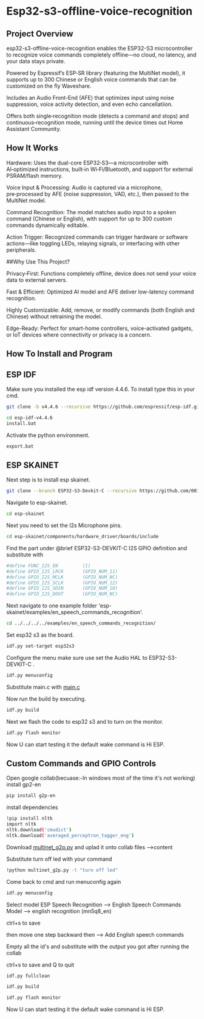 # Esp32-s3-offline-voice-recognition
## Project Overview

esp32-s3-offline-voice-recognition enables the ESP32-S3 microcontroller to recognize voice commands completely offline—no cloud, no latency, and your data stays private.

Powered by Espressif’s ESP‑SR library (featuring the MultiNet model), it supports up to 300 Chinese or English voice commands that can be customized on the fly 
Waveshare.

Includes an Audio Front-End (AFE) that optimizes input using noise suppression, voice activity detection, and even echo cancellatiion.

Offers both single‑recognition mode (detects a command and stops) and continuous‑recognition mode, running until the device times out 
Home Assistant Community.

## How It Works

Hardware: Uses the dual-core ESP32‑S3—a microcontroller with AI‑optimized instructions, built‑in Wi‑Fi/Bluetooth, and support for external PSRAM/flash memory.

Voice Input & Processing: Audio is captured via a microphone, pre‑processed by AFE (noise suppression, VAD, etc.), then passed to the MultiNet model.

Command Recognition: The model matches audio input to a spoken command (Chinese or English), with support for up to 300 custom commands dynamically editable.

Action Trigger: Recognized commands can trigger hardware or software actions—like toggling LEDs, relaying signals, or interfacing with other peripherals.

##Why Use This Project?

Privacy‑First: Functions completely offline, device does not send your voice data to external servers.

Fast & Efficient: Optimized AI model and AFE deliver low-latency command recognition.

Highly Customizable: Add, remove, or modify commands (both English and Chinese) without retraining the model.

Edge-Ready: Perfect for smart-home controllers, voice-activated gadgets, or IoT devices where connectivity or privacy is a concern.
##  How To Install and Program
## ESP IDF
Make sure you installed the esp idf version 4.4.6. To install type this in your cmd.
```bash
git clone -b v4.4.6 --recursive https://github.com/espressif/esp-idf.git
```
```bash
cd esp-idf-v4.4.6
install.bat
```
Activate the python environment.
```bash
export.bat
```
## ESP SKAINET
Next step is to install esp skainet.
```bash
git clone --branch ESP32-S3-Devkit-C --recursive https://github.com/0015/esp-skainet.git
```
Navigate to esp-skainet.
```bash
cd esp-skainet
```
Next you need to set the I2s Microphone pins.
```bash
cd esp-skainet/components/hardware_driver/boards/include
```
Find the part under @brief ESP32-S3-DEVKIT-C I2S GPIO definition
and substitute with
```bash
#define FUNC_I2S_EN         (1)
#define GPIO_I2S_LRCK       (GPIO_NUM_11)
#define GPIO_I2S_MCLK       (GPIO_NUM_NC)
#define GPIO_I2S_SCLK       (GPIO_NUM_12)
#define GPIO_I2S_SDIN       (GPIO_NUM_10)
#define GPIO_I2S_DOUT       (GPIO_NUM_NC)
```
Next navigate to one example folder 'esp-skainet/examples/en_speech_commands_recognition'.
```bash
cd ../../../../examples/en_speech_commands_recognition/
```
Set esp32 s3 as the board.
```bash
idf.py set-target esp32s3
```
Configure the menu
make sure use set the Audio HAL to ESP32-S3-DEVKIT-C .
```bash
idf.py menuconfig
```
Substitute main.c with [main.c](/main.c)

Now run the build by executing.
```bash
idf.py build
```
Next we flash the code to esp32 s3 and to turn on the monitor.
```bash
idf.py flash monitor
```
Now U can start testing it the default wake command is Hi ESP.

## Custom Commands and GPIO Controls
Open google collab(becuase:-In windows most of the time it's not working)
install gp2-en
```bash
pip install g2p-en
```
install dependencies
```bash
!pip install nltk
import nltk
nltk.download('cmudict')
nltk.download('averaged_perceptron_tagger_eng')
```
Download [multinet_g2p.py](/multinet_g2p.py) and uplad it onto collab files -->content

Substitute turn off led with your command
```bash
!python multinet_g2p.py -t "turn off led"
```
Come back to cmd and run menuconfig again
```bash
idf.py menuconfig
```
Select model ESP Speech Recognition -->  English Speech Commands Model --> english recognition (mn5q8_en)

ctrl+s to save

then move one step backward then --> Add English speech commands

Empty all the id's and substitute with the output you got after running the collab

ctrl+s to save and Q to quit

```bash
idf.py fullclean
```
```bash
idf.py build
```
```bash
idf.py flash monitor
```
Now U can start testing it the default wake command is Hi ESP.
